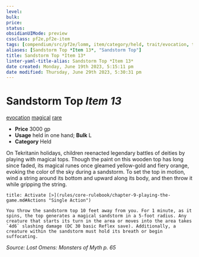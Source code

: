 ```yaml
---
level:
bulk:
price:
status:
obsidianUIMode: preview
cssclass: pf2e,pf2e-item
tags: [compendium/src/pf2e/lomm, item/category/held, trait/evocation, trait/magical, trait/rare]
aliases: [Sandstorm Top *Item 13*, "Sandstorm Top"]
title: Sandstorm Top *Item 13*
linter-yaml-title-alias: Sandstorm Top *Item 13*
date created: Monday, June 19th 2023, 5:15:11 pm
date modified: Thursday, June 29th 2023, 5:30:31 pm
---
```


# Sandstorm Top *Item 13*

[evocation](rules/traits/evocation.md) [magical](rules/traits/magical.md) [rare](rules/traits/rare.md)  

- **Price** 3000 gp
- **Usage** held in one hand; **Bulk** L
- **Category** Held

On Tekritanin holidays, children reenacted legendary battles of deities by playing with magical tops. Though the paint on this wooden top has long since faded, its magical runes once gleamed yellow-gold and fiery orange, evoking the color of the sky during a sandstorm. To set the top in motion, wind a string around its bottom and upward along its body, and then throw it while gripping the string.

```ad-embed-ability
title: Activate [>](rules/core-rulebook/chapter-9-playing-the-game.md#Actions "Single Action")

You throw the sandstorm top 10 feet away from you. For 1 minute, as it spins, the top generates a magical sandstorm in a 5-foot radius. Any creature that starts its turn in the area or moves into the area takes `4d6` slashing damage (DC 30 basic Reflex save). Additionally, a creature within the sandstorm must hold its breath or begin suffocating.
```

*Source: Lost Omens: Monsters of Myth p. 65*
